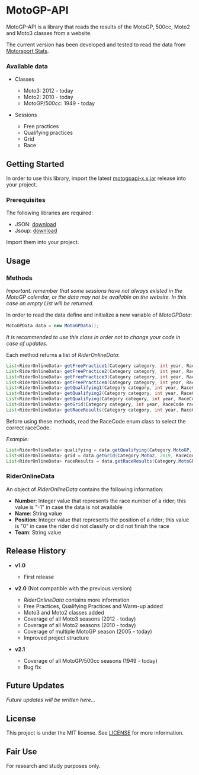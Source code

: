 # MotoGP-API

MotoGP-API is a library that reads the results of the MotoGP, 500cc, Moto2 and Moto3 classes from a website. 

The current version has been developed and tested to read the data from [Motorsport Stats](https://results.motorsportstats.com/series/motogp/).

### Available data

* Classes
    * Moto3: 2012 - today
    * Moto2: 2010 - today
    * MotoGP/500cc: 1949 - today


* Sessions
    * Free practices
    * Qualifying practices
    * Grid
    * Race

## Getting Started

In order to use this library, import the latest [motogpapi-x.x.jar](https://github.com/ParsaD23/MotoGP-API/releases) release into your project.

### Prerequisites

The following libraries are required:

* JSON: [download](https://repo1.maven.org/maven2/org/json/json/20190722/json-20190722.jar)
* Jsoup: [download](https://jsoup.org/packages/jsoup-1.13.1.jar)

Import them into your project.

## Usage

### Methods

*Important: remember that some sessions have not always existed in the MotoGP calendar, or the data may not be available on the website. 
In this case an empty List will be returned.*

In order to read the data define and initialize a new variable of *MotoGPData*:

```java
MotoGPData data = new MotoGPData();
```

*It is recommended to use this class in order not to change your code in case of updates.*

Each method returns a list of *RiderOnlineData*:

```java
List<RiderOnlineData> getFreePractice1(Category category, int year, RaceCode code);
List<RiderOnlineData> getFreePractice2(Category category, int year, RaceCode code);
List<RiderOnlineData> getFreePractice3(Category category, int year, RaceCode code);
List<RiderOnlineData> getFreePractice4(Category category, int year, RaceCode code);
List<RiderOnlineData> getQualifying1(Category category, int year, RaceCode code);
List<RiderOnlineData> getQualifying2(Category category, int year, RaceCode code);
List<RiderOnlineData> getQualifying(Category category, int year, RaceCode code);
List<RiderOnlineData> getGrid(Category category, int year, RaceCode raceCode);
List<RiderOnlineData> getRaceResults(Category category, int year, RaceCode raceCode);
```

Before using these methods, read the RaceCode enum class to select the correct raceCode.

*Example:*

```java
List<RiderOnlineData> qualifying = data.getQualifying(Category.MotoGP, 2000, RaceCode.ESP);
List<RiderOnlineData> grid = data.getGrid(Category.Moto2, 2019, RaceCode.QAT);
List<RiderOnlineData> raceResults = data.getRaceResults(Category.MotoGP, 2015, RaceCode.ITA);
```

### RiderOnlineData

An object of *RiderOnlineData* contains the following information:

* **Number**: Integer value that represents the race number of a rider; this value is "-1" in case the data is not available
* **Name**: String value
* **Position**: Integer value that represents the position of a rider; this value is "0" in case the rider did not classify or did not finish the race
* **Team**: String value

## Release History

* **v1.0**
    * First release


* **v2.0** (Not compatible with the previous version)
    * *RiderOnlineData* contains more information
    * Free Practices, Qualifying Practices and Warm-up added
    * Moto3 and Moto2 classes added
    * Coverage of all Moto3 seasons (2012 - today)
    * Coverage of all Moto2 seasons (2010 - today)
    * Coverage of multiple MotoGP season (2005 - today)
    * Improved project structure


* **v2.1**
    * Coverage of all MotoGP/500cc seasons (1949 - today)
    * Bug fix

## Future Updates

*Future updates will be written here...*

## License

This project is under the MIT license. See [LICENSE](https://github.com/ParsaD23/MotoGP-API/blob/master/LICENSE) for more information.

## Fair Use

For research and study purposes only.
